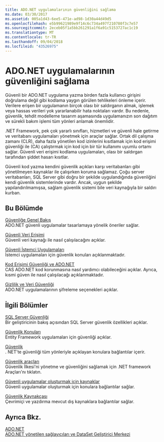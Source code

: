 ```yaml
---
title: ADO.NET uygulamalarının güvenliğini sağlama
ms.date: 03/30/2017
ms.assetid: 005a1d43-6ee5-471e-ad98-1d30a44d49d5
ms.openlocfilehash: e5b99621989e9f14c6c734a497f210780f3c7e57
ms.sourcegitcommit: 2eceb05f1a5bb261291a1f6a91c5153727ac1c19
ms.translationtype: MT
ms.contentlocale: tr-TR
ms.lasthandoff: 09/04/2018
ms.locfileid: "43526975"
---
```

# <a name="securing-adonet-applications"></a>ADO.NET uygulamalarının güvenliğini sağlama
Güvenli bir ADO.NET uygulama yazma birden fazla kullanıcı girişini doğrulama değil gibi kodlama yaygın görülen tehlikeleri önleme içerir. Verilere erişen bir uygulamanın birçok olası bir saldırganın almak, işlemek veya hassas verileri yok yararlanabilir hata noktaları vardır. Bu nedenle, güvenlik, tehdit modelleme tasarım aşamasında uygulamanızın son dağıtım ve sürekli bakım işlemi tüm yönleri anlamak önemlidir.  
  
 .NET Framework, pek çok yararlı sınıfları, hizmetleri ve güvenli hale getirme ve veritabanı uygulamaları yönetmek için araçlar sağlar. Ortak dil çalışma zamanı (CLR), daha fazla yönetilen kod izinlerini kısıtlamak için kod erişimi güvenliği ile (CA) çalıştırmak için kod için bir tür kullanımı uyumlu ortamı sağlar. Güvenli veri erişimi kodlama uygulamaları, olası bir saldırgan tarafından şiddet hasarı kısıtlar.  
  
 Güvenli kod yazma kendini güvenlik açıkları karşı veritabanları gibi yönetilmeyen kaynaklar ile çalışırken koruma sağlamaz. Çoğu server veritabanları, SQL Server gibi doğru bir şekilde uygulandığında güvenliğini kendi güvenlik sistemlerinde vardır. Ancak, uygun şekilde yapılandırılmamışsa, sağlam güvenlik sistemi bile veri kaynağıyla bir saldırı kurban.  
  
## <a name="in-this-section"></a>Bu Bölümde  
 [Güvenliğe Genel Bakış](../../../../docs/framework/data/adonet/security-overview.md)  
 ADO.NET güvenli uygulamalar tasarlamaya yönelik öneriler sağlar.  
  
 [Güvenli Veri Erişimi](../../../../docs/framework/data/adonet/secure-data-access.md)  
 Güvenli veri kaynağı ile nasıl çalışılacağını açıklar.  
  
 [Güvenli İstemci Uygulamaları](../../../../docs/framework/data/adonet/secure-client-applications.md)  
 İstemci uygulamaları için güvenlik konuları açıklanmaktadır.  
  
 [Kod Erişimi Güvenliği ve ADO.NET](../../../../docs/framework/data/adonet/code-access-security.md)  
 CAS ADO.NET kod korunmasına nasıl yardımcı olabileceğini açıklar. Ayrıca, kısmi güven ile nasıl çalışılacağı açıklanmaktadır.  
  
 [Gizlilik ve Veri Güvenliği](../../../../docs/framework/data/adonet/privacy-and-data-security.md)  
 ADO.NET uygulamalarının şifreleme seçenekleri açıklar.  
  
## <a name="related-sections"></a>İlgili Bölümler  
 [SQL Server Güvenliği](../../../../docs/framework/data/adonet/sql/sql-server-security.md)  
 Bir geliştiricinin bakış açısından SQL Server güvenlik özellikleri açıklar.  
  
 [Güvenlik Konuları](../../../../docs/framework/data/adonet/ef/security-considerations.md)  
 Entity Framework uygulamaları için güvenliği açıklar.  
  
 [Güvenlik](../../../../docs/standard/security/index.md)  
 . NET'te güvenliği tüm yönleriyle açıklayan konulara bağlantılar içerir.  
  
 [Güvenlik araçları](https://msdn.microsoft.com/library/2a3eb98a-2de6-4fba-b41c-01a74d354c11)  
 Güvenlik İlkesi'ni yönetme ve güvenliğini sağlamak için .NET framework Araçları'nı tıklatın.  
  
 [Güvenli uygulamalar oluşturmak için kaynaklar](https://msdn.microsoft.com/library/0ebf5f69-76f2-498a-a2df-83cf3443e132)  
 Güvenli uygulamalar oluşturmak için konulara bağlantılar sağlar.  
  
 [Güvenlik Kaynakçası](/visualstudio/ide/security-bibliography)  
 Çevrimiçi ve yazdırma mevcut dış kaynaklara bağlantılar sağlar.  
  
## <a name="see-also"></a>Ayrıca Bkz.  
 [ADO.NET](../../../../docs/framework/data/adonet/index.md)  
 [ADO.NET yönetilen sağlayıcıları ve DataSet Geliştirici Merkezi](https://go.microsoft.com/fwlink/?LinkId=217917)
